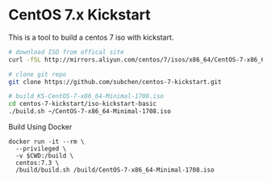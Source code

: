 # CentOS 7.x Kickstart

This is a tool to build a centos 7 iso with kickstart.

```bash
# download ISO from offical site
curl -fSL http://mirrors.aliyun.com/centos/7/isos/x86_64/CentOS-7-x86_64-Minimal-1708.iso -o ~/CentOS-7-x86_64-Minimal-1708.iso

# clone git repo
git clone https://github.com/subchen/centos-7-kickstart.git

# build KS-CentOS-7-x86_64-Minimal-1708.iso
cd centos-7-kickstart/iso-kickstart-basic
./build.sh ~/CentOS-7-x86_64-Minimal-1708.iso
```

Build Using Docker

```
docker run -it --rm \
  --privileged \
  -v $CWD:/build \
  centos:7.3 \
  /build/build.sh /build/CentOS-7-x86_64-Minimal-1708.iso
```
